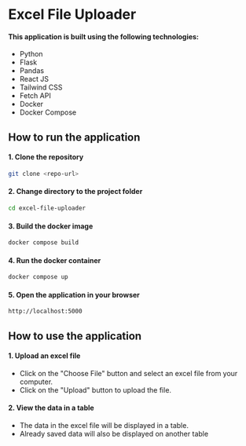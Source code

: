 # Excel File Uploader

#### This application is built using the following technologies:
- Python
- Flask
- Pandas
- React JS
- Tailwind CSS
- Fetch API
- Docker
- Docker Compose


## How to run the application

#### 1. Clone the repository
```bash
git clone <repo-url>
```

#### 2. Change directory to the project folder
```bash
cd excel-file-uploader
```

#### 3. Build the docker image
```bash
docker compose build
```

#### 4. Run the docker container
```bash
docker compose up
```

#### 5. Open the application in your browser
```bash
http://localhost:5000
```

## How to use the application

#### 1. Upload an excel file
- Click on the "Choose File" button and select an excel file from your computer.
- Click on the "Upload" button to upload the file.

#### 2. View the data in a table
- The data in the excel file will be displayed in a table.
- Already saved data will also be displayed on another table

